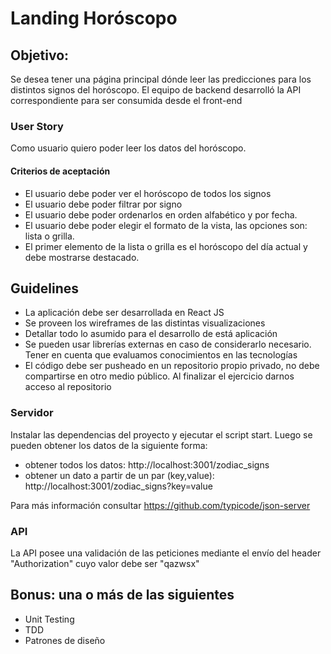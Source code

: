 # Landing Horóscopo
## Objetivo:
Se desea tener una página principal dónde leer las predicciones para los distintos signos del horóscopo.
El equipo de backend desarrolló la API correspondiente para ser consumida desde el front-end
### User Story
Como usuario quiero poder leer los datos del horóscopo.
#### Criterios de aceptación
- El usuario debe poder ver el horóscopo de todos los signos
- El usuario debe poder filtrar por signo
- El usuario debe poder ordenarlos en orden alfabético y por fecha.
- El usuario debe poder elegir el formato de la vista, las opciones son: lista o grilla.
- El primer elemento de la lista o grilla es el horóscopo del día actual y debe mostrarse destacado.
## Guidelines
- La aplicación debe ser desarrollada en React JS
- Se proveen los wireframes de las distintas visualizaciones
- Detallar todo lo asumido para el desarrollo de está aplicación
- Se pueden usar librerías externas en caso de considerarlo necesario. Tener en cuenta que evaluamos conocimientos en las tecnologías
- El código debe ser pusheado en un repositorio propio privado, no debe compartirse en otro medio público. Al finalizar el ejercicio darnos acceso al repositorio
### Servidor
Instalar las dependencias del proyecto y ejecutar el script start.
Luego se pueden obtener los datos de la siguiente forma:
- obtener todos los datos: http://localhost:3001/zodiac_signs
- obtener un dato a partir de un par (key,value): http://localhost:3001/zodiac_signs?key=value

Para más información consultar https://github.com/typicode/json-server
### API
La API posee una validación de las peticiones mediante el envío del header "Authorization" cuyo valor debe ser "qazwsx"
## Bonus: una o más de las siguientes
- Unit Testing
- TDD 
- Patrones de diseño
